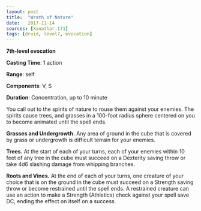 ```yaml
---
layout: post
title:  "Wrath of Nature"
date:   2017-11-14
sources: [Xanathar.171]
tags: [druid, level7, evocation]
---
```


**7th-level evocation**

**Casting Time**: 1 action

**Range**: self

**Components**: V, S

**Duration**: Concentration, up to 10 minute

You call out to the spirits of nature to rouse them against your enemies. The spirits cause trees, and grasses in a 100-foot radius sphere centered on you to become animated until the spell ends.

**Grasses and Undergrowth.** Any area of ground in the cube that is covered by grass or undergrowth is difficult terrain for your enemies.

**Trees.** At the start of each of your turns, each of your enemies within 10 feet of any tree in the cube must succeed on a Dexterity saving throw or take 4d6 slashing damage from whipping branches.

**Roots and Vines.** At the end of each of your turns, one creature of your choice that is on the ground in the cube must succeed on a Strength saving throw or become restrained until the spell ends. A restrained creature can use an action to make a Strength (Athletics) check against your spell save DC, ending the effect on itself on a success.

